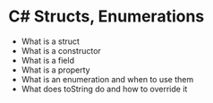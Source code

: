 # C# Structs, Enumerations
- What is a struct
- What is a constructor
- What is a field
- What is a property
- What is an enumeration and when to use them
- What does toString do and how to override it